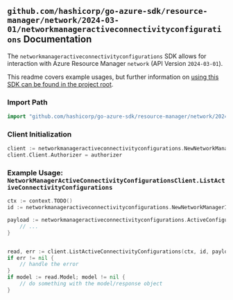 
## `github.com/hashicorp/go-azure-sdk/resource-manager/network/2024-03-01/networkmanageractiveconnectivityconfigurations` Documentation

The `networkmanageractiveconnectivityconfigurations` SDK allows for interaction with Azure Resource Manager `network` (API Version `2024-03-01`).

This readme covers example usages, but further information on [using this SDK can be found in the project root](https://github.com/hashicorp/go-azure-sdk/tree/main/docs).

### Import Path

```go
import "github.com/hashicorp/go-azure-sdk/resource-manager/network/2024-03-01/networkmanageractiveconnectivityconfigurations"
```


### Client Initialization

```go
client := networkmanageractiveconnectivityconfigurations.NewNetworkManagerActiveConnectivityConfigurationsClientWithBaseURI("https://management.azure.com")
client.Client.Authorizer = authorizer
```


### Example Usage: `NetworkManagerActiveConnectivityConfigurationsClient.ListActiveConnectivityConfigurations`

```go
ctx := context.TODO()
id := networkmanageractiveconnectivityconfigurations.NewNetworkManagerID("12345678-1234-9876-4563-123456789012", "example-resource-group", "networkManagerName")

payload := networkmanageractiveconnectivityconfigurations.ActiveConfigurationParameter{
	// ...
}


read, err := client.ListActiveConnectivityConfigurations(ctx, id, payload)
if err != nil {
	// handle the error
}
if model := read.Model; model != nil {
	// do something with the model/response object
}
```
